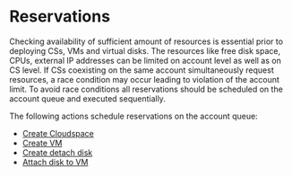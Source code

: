 # Reservations

Checking availability of sufficient amount of resources is essential prior to deploying CSs, VMs and virtual disks.
The resources like free disk space, CPUs, external IP addresses can be limited on account level as well as on CS level.
If CSs coexisting on the same account simultaneously request resources, a race condition may occur leading to violation of the account limit.
To avoid race conditions all reservations should be scheduled on the account queue and executed sequentially.

The following actions schedule reservations on the account queue:

* [Create Cloudspace](Actions/CreateCS.md)
* [Create VM](Actions/CreateVM.md)
* [Create detach disk](Actions/CreateDetachedDisk.md)
* [Attach disk to VM](Actions/AttachDisk.md)